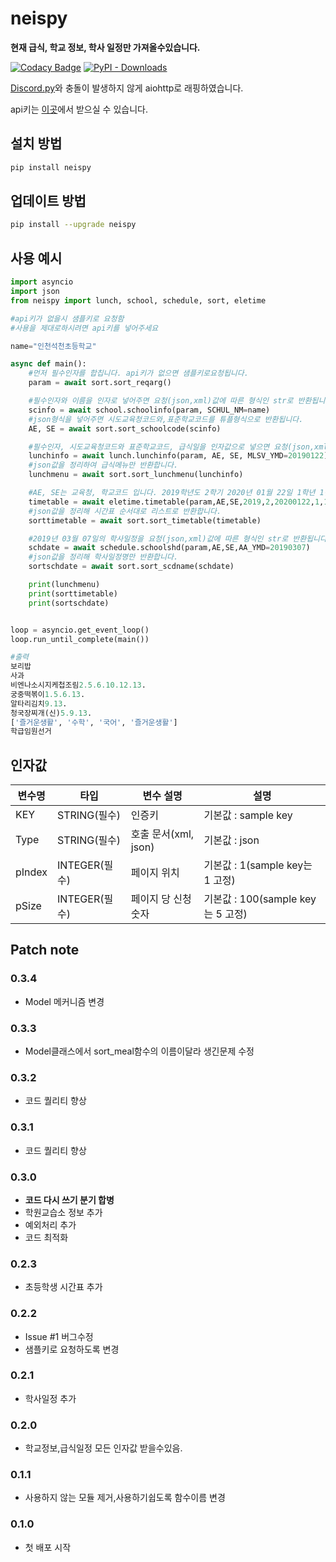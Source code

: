 # neispy

**현재 급식, 학교 정보, 학사 일정만 가져올수있습니다.**  

[![Codacy Badge](https://api.codacy.com/project/badge/Grade/26f53a7e434c4f079415ab23cb51700d)](https://app.codacy.com/manual/SaidBySolo/neispy/dashboard)
[![PyPI - Downloads](https://img.shields.io/pypi/dm/neispy)](https://pypi.org/project/neispy/)

[Discord.py](https://github.com/Rapptz/discord.py)와 충돌이 발생하지 않게 aiohttp로 래핑하였습니다.

api키는 [이곳](https://open.neis.go.kr/portal/guide/actKeyPage.do)에서 받으실 수 있습니다.    

## 설치 방법

```sh
pip install neispy
```

## 업데이트 방법

```sh
pip install --upgrade neispy
```

## 사용 예시

```py
import asyncio
import json
from neispy import lunch, school, schedule, sort, eletime

#api키가 없을시 샘플키로 요청함
#사용을 제대로하시려면 api키를 넣어주세요

name="인천석천초등학교"

async def main():
    #먼저 필수인자를 합칩니다. api키가 없으면 샘플키로요청됩니다.
    param = await sort.sort_reqarg()

    #필수인자와 이름을 인자로 넣어주면 요청(json,xml)값에 따른 형식인 str로 반환됩니다.
    scinfo = await school.schoolinfo(param, SCHUL_NM=name)
    #json형식을 넣어주면 시도교육청코드와,표준학교코드를 튜플형식으로 반환됩니다.
    AE, SE = await sort.sort_schoolcode(scinfo)

    #필수인자, 시도교육청코드와 표준학교코드, 급식일을 인자값으로 넣으면 요청(json,xml)값에 따른 형식인 str로 반환됩니다.
    lunchinfo = await lunch.lunchinfo(param, AE, SE, MLSV_YMD=20190122)
    #json값을 정리하여 급식메뉴만 반환합니다.
    lunchmenu = await sort.sort_lunchmenu(lunchinfo)

    #AE, SE는 교육청, 학교코드 입니다. 2019학년도 2학기 2020년 01월 22일 1학년 1반의 시간표를 요청(json,xml)값에 따른 형식인 str로 반환됩니다.
    timetable = await eletime.timetable(param,AE,SE,2019,2,20200122,1,1)
    #json값을 정리해 시간표 순서대로 리스트로 반환합니다.
    sorttimetable = await sort.sort_timetable(timetable)

    #2019년 03월 07일의 학사일정을 요청(json,xml)값에 따른 형식인 str로 반환됩니다.
    schdate = await schedule.schoolshd(param,AE,SE,AA_YMD=20190307)
    #json값을 정리해 학사일정명만 반환합니다.
    sortschdate = await sort.sort_scdname(schdate)

    print(lunchmenu)
    print(sorttimetable)
    print(sortschdate)


loop = asyncio.get_event_loop()
loop.run_until_complete(main())

#출력
보리밥
사과
비엔나소시지케첩조림2.5.6.10.12.13.
궁중떡볶이1.5.6.13.
알타리김치9.13.
청국장찌개(신)5.9.13.
['즐거운생활', '수학', '국어', '즐거운생활']
학급임원선거
```

## 인자값

|변수명|타입|변수 설명|설명|
|---|-----|------|---------|
|KEY|STRING(필수)|인증키|기본값 : sample key|
|Type|STRING(필수)|호출 문서(xml, json)|기본값 : json|
|pIndex|INTEGER(필수)|페이지 위치|기본값 : 1(sample key는 1 고정)|
|pSize|INTEGER(필수)|페이지 당 신청 숫자|기본값 : 100(sample key는 5 고정)|

## Patch note

### 0.3.4

* Model 메커니즘 변경

### 0.3.3

* Model클래스에서 sort_meal함수의 이름이달라 생긴문제 수정

### 0.3.2

* 코드 퀄리티 향상

### 0.3.1

* 코드 퀄리티 향상

### 0.3.0

* **코드 다시 쓰기 분기 합병**
* 학원교습소 정보 추가
* 예외처리 추가
* 코드 최적화

### 0.2.3

* 초등학생 시간표 추가

### 0.2.2

* Issue #1 버그수정
* 샘플키로 요청하도록 변경

### 0.2.1

* 학사일정 추가

### 0.2.0

* 학교정보,급식일정 모든 인자값 받을수있음.

### 0.1.1

* 사용하지 않는 모듈 제거,사용하기쉽도록 함수이름 변경

### 0.1.0

* 첫 배포 시작
